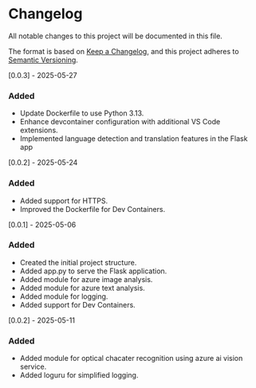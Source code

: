 # Changelog
All notable changes to this project will be documented in this file.

The format is based on [Keep a Changelog](https://keepachangelog.com/en/1.0.0/),
and this project adheres to [Semantic Versioning](https://semver.org/spec/v2.0.0.html).

[0.0.3] - 2025-05-27
### Added
- Update Dockerfile to use Python 3.13.
- Enhance devcontainer configuration with additional VS Code extensions.
- Implemented language detection and translation features in the Flask app

[0.0.2] - 2025-05-24
### Added
- Added support for HTTPS.
- Improved the Dockerfile for Dev Containers.

[0.0.1] - 2025-05-06 
### Added
- Created the initial project structure.
- Added app.py to serve the Flask application.
- Added module for azure image analysis.
- Added module for azure text analysis.
- Added module for logging.
- Added support for Dev Containers.

[0.0.2] - 2025-05-11
### Added
- Added module for optical chacater recognition using azure ai vision service.
- Added loguru for simplified logging.